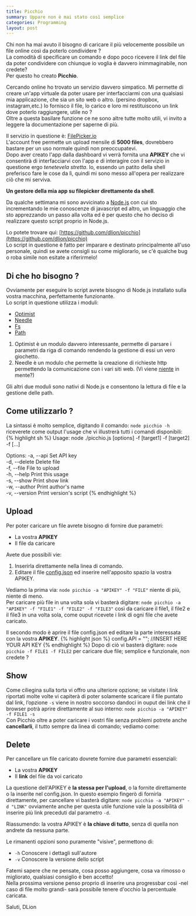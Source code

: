 ```yaml
---
title: Picchio
summary: Uppare non è mai stato così semplice
categories: Programming
layout: post
---
```

Chi non ha mai avuto il bisogno di caricare il più velocemente possibile un file online così da poterlo condividere ?   
La comodità di specificare un comando e dopo poco ricevere il link del file da poter condividere con chiunque io voglia è davvero inimmaginabile, non credete?   
Per questo ho creato **Picchio**.

Cercando online ho trovato un servizio davvero simpatico. Mi permette di creare un'app virtuale da poter usare per interfacciarmi con una qualsiasi mia applicazione, che sia un sito web o altro. (persino dropbox, instagram,etc.) Io fornisco il file, lo carico e loro mi restituiscono un link dove poterlo raggiungere, utile no ?   
Oltre a questa basilare funzione ce ne sono altre tutte molto utili, vi invito a leggere la documentazione per saperne di più.

Il servizio in questione è: [FilePicker.io](http://filepicker.io/)   
L'account free permette un upload mensile di **5000 files**, dovrebbero bastare per un uso normale quindi non preoccupatevi.   
Dopo aver creato l'app dalla dashboard vi verrà fornita una **APIKEY** che vi consentirà di interfacciarvi con l'app e di interagire con il servizio in questione ergo *tenetevela stretta*. Io, essendo un patito della shell preferisco fare le cose da lì, quindi mi sono messo all'opera per realizzare ciò che mi serviva.

**Un gestore della mia app su filepicker direttamente da shell**.

Da qualche settimana mi sono avvicinato a [Node.js](http://en.wikipedia.org/wiki/Nodejs) con cui sto incrementando le mie conoscenze di javascript ed altro, un linguaggio che sto apprezzando un passo alla volta ed è per questo che ho deciso di realizzare questo script proprio in Node.js.

Lo potete trovare qui: [https://github.com/dlion/picchio](https://github.com/dlion/picchio)   
Lo script in questione è fatto per imparare e destinato principalmente all'uso personale, quindi se avete consigli su come migliorarlo, se c'è qualche bug o roba simile non esitate a riferirmelo!

## Di che ho bisogno ?
Ovviamente per eseguire lo script avrete bisogno di Node.js installato sulla vostra macchina, perfettamente funzionante.   
Lo script in questione utilizza i moduli:

* [Optimist](https://npmjs.org/package/optimist)
* [Needle](https://npmjs.org/package/needle)
* [Fs](http://nodejs.org/api/fs.html)
* [Path](http://nodejs.org/api/path.html)

1. Optimist è un modulo davvero interessante, permette di parsare i parametri da riga di comando rendendo la gestione di essi un vero giochetto.
2. Needle è un modulo che permette la creazione di richieste http permettendo la comunicazione con i vari siti web. (Vi viene [niente](/richieste-http-dalla-linea-di-comando/) in mente?)

Gli altri due moduli sono nativi di Node.js e consentono la lettura di file e la gestione delle path.

## Come utilizzarlo ?
La sintassi è molto semplice, digitando il comando: `node picchio -h` riceverete come output l'usage che vi illustrerà tutti i comandi disponibili:
{% highlight sh %}
Usage: node ./picchio.js [options] -f [target1] -f [target2] -f [...]
 
Options:
  -a, --api      Set API key          
  -d, --delete   Delete file          
  -f, --file     File to upload        
  -h, --help     Print this usage      
  -s, --show     Print show link      
  -w, --author   Print author's name  
  -v, --version  Print version's script
{% endhighlight %}

## Upload
Per poter caricare un file avrete bisogno di fornire due parametri:

* La vostra **APIKEY**
* Il file da caricare

Avete due possibili vie:

1. Inserirla direttamente nella linea di comando.
2. Editare il file [config.json](https://github.com/dlion/picchio/blob/master/config.json) ed inserire nell'apposito spazio la vostra APIKEY.

Vediamo la prima via: `node picchio -a "APIKEY" -f "FILE"` niente di più, niente di meno.   
Per caricare più file in una volta sola vi basterà digitare: `node picchio -a "APIKEY" -f "FILE1" -f "FILE2" -f "FILE3"` così da caricare il file1, il file2 e il file3 in una volta sola, come ouput ricevete i link di ogni file che avete caricato.

Il secondo modo è aprire il file config.json ed editare la parte interessata con la vostra **APIKEY**.
{% highlight json %}
config.API      =   ""; //INSERT HERE YOUR API KEY
{% endhighlight %}
Dopo di ciò vi basterà digitare: `node picchio -f FILE1 -f FILE2` per caricare due file; semplice e funzionale, non credete ?

## Show
Come ciliegina sulla torta vi offro una ulteriore opzione; se visitate i link riportati molte volte vi capiterà di poter solamente scaricare il file puntato dal link, l’opzione `-s` viene in nostro soccorso dandoci in ouput dei link che il browser potrà aprire direttamente al suo interno: `node picchio -a "APIKEY" -f FILE1 -s`   
Con Picchio oltre a poter caricare i vostri file senza problemi potrete anche **cancellarli**, il tutto sempre da linea di comando; vediamo come:

## Delete
Per cancellare un file caricato dovrete fornire due parametri essenziali:

* La vostra **APIKEY**
* Il **link** del file da voi caricato

La questione dell'APIKEY è **la stessa per l'upload**, o la fornite direttamente o la inserite nel config.json. In questo esempio fingerò di fornirla direttamente, per cancellare vi basterà digitare: `node picchio -a "APIKEY" -d "LINK"` ovviamente anche per questa utile funzione vale la possibilità di inserire più link preceduti dal parametro `-d`.

Riassumendo: la vostra APIKEY è **la chiave di tutto**, senza di quella non andrete da nessuna parte.

Le rimanenti opzioni sono puramente "visive", permettono di:

* `-h` Conoscere i dettagli sull'autore
*  `-v` Conoscere la versione dello script

Fatemi sapere che ne pensate, cosa posso aggiungere, cosa va rimosso o migliorato, qualsiasi consiglio è ben accetto!   
Nella prossima versione penso proprio di inserire una progressbar così -nel caso di file molto grandi- sarà possibile tenere d'occhio la percentuale caricata.

Saluti, DLion
